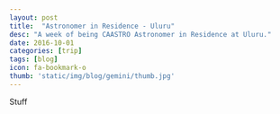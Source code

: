 ```yaml
---
layout: post
title:  "Astronomer in Residence - Uluru"
desc: "A week of being CAASTRO Astronomer in Residence at Uluru."
date: 2016-10-01
categories: [trip]
tags: [blog]
icon: fa-bookmark-o
thumb: 'static/img/blog/gemini/thumb.jpg'
---
```


Stuff
